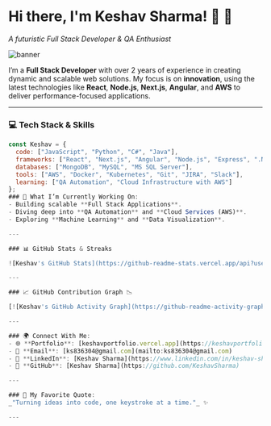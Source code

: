# Hi there, I'm Keshav Sharma! 👋 🚀
_A futuristic Full Stack Developer & QA Enthusiast_

![banner](https://user-images.githubusercontent.com/XXXXXX/banner.jpg)

I’m a **Full Stack Developer** with over 2 years of experience in creating dynamic and scalable web solutions. My focus is on **innovation**, using the latest technologies like **React**, **Node.js**, **Next.js**, **Angular**, and **AWS** to deliver performance-focused applications. 

---

### 💻 Tech Stack & Skills
``` js
const Keshav = {
  code: ["JavaScript", "Python", "C#", "Java"],
  frameworks: ["React", "Next.js", "Angular", "Node.js", "Express", ".NET Core"],
  databases: ["MongoDB", "MySQL", "MS SQL Server"],
  tools: ["AWS", "Docker", "Kubernetes", "Git", "JIRA", "Slack"],
  learning: ["QA Automation", "Cloud Infrastructure with AWS"]
};
### 🚀 What I’m Currently Working On:
- Building scalable **Full Stack Applications**.
- Diving deep into **QA Automation** and **Cloud Services (AWS)**.
- Exploring **Machine Learning** and **Data Visualization**.

---

### 📊 GitHub Stats & Streaks

![Keshav's GitHub Stats](https://github-readme-stats.vercel.app/api?username=KeshavSharma&show_icons=true&theme=radical)

---

### 📈 GitHub Contribution Graph 📉

[![Keshav's GitHub Activity Graph](https://github-readme-activity-graph.vercel.app/graph?username=KeshavSharma&theme=react-dark&hide_border=true)](https://github.com/KeshavSharma/github-readme-activity-graph)

---

### 🌍 Connect With Me:
- 🌐 **Portfolio**: [keshavportfolio.vercel.app](https://keshavportfolio.vercel.app)
- 📧 **Email**: [ks836304@gmail.com](mailto:ks836304@gmail.com)
- 🔗 **LinkedIn**: [Keshav Sharma](https://www.linkedin.com/in/keshav-sharma/)
- 🐙 **GitHub**: [Keshav Sharma](https://github.com/KeshavSharma)

---

### 🧠 My Favorite Quote:
_"Turning ideas into code, one keystroke at a time."_ ✨

---


